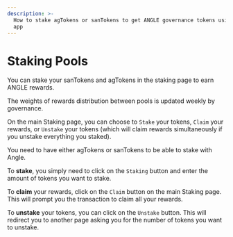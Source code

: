```yaml
---
description: >-
  How to stake agTokens or sanTokens to get ANGLE governance tokens using Angle
  app
---
```


# Staking Pools

You can stake your sanTokens and agTokens in the staking page to earn ANGLE rewards.

The weights of rewards distribution between pools is updated weekly by governance.

On the main Staking page, you can choose to `Stake` your tokens, `Claim` your rewards, or `Unstake` your tokens \(which will claim rewards simultaneously if you unstake everything you staked\).

You need to have either agTokens or sanTokens to be able to stake with Angle.

To **stake**, you simply need to click on the `Staking` button and enter the amount of tokens you want to stake.

To **claim** your rewards, click on the `Claim` button on the main Staking page. This will prompt you the transaction to claim all your rewards.

To **unstake** your tokens, you can click on the `Unstake` button. This will redirect you to another page asking you for the number of tokens you want to unstake.
